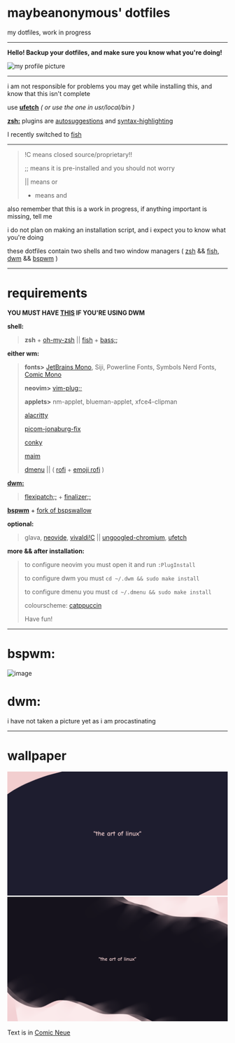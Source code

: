 # maybeanonymous' dotfiles

my dotfiles, work in progress

---
**Hello! Backup your dotfiles, and make sure you know what you're doing!**

<img src="https://user-images.githubusercontent.com/89218161/155859733-59d2fe19-0573-4080-94c4-768a75310412.png" alt="my profile picture" width="200" height="200">

---

i am not responsible for problems you may get while installing this, and know that this isn't complete

use **[ufetch](https://gitlab.com/jschx/ufetch)** *( or use the one in usr/local/bin )*

**[zsh:](https://zsh.org)** plugins are [autosuggestions](https://github.com/zsh-users/zsh-autosuggestions/blob/master/INSTALL.md#oh-my-zsh) and [syntax-highlighting](https://github.com/zsh-users/zsh-syntax-highlighting/blob/master/INSTALL.md)

I recently switched to [fish](https://fishshell.com)

---

>!C means closed source/proprietary!!
>
>;; means it is pre-installed and you should not worry
>
>|| means or
>
>+ means and


also remember that this is a work in progress, if anything important is missing, tell me

i do not plan on making an installation script, and i expect you to know what you're doing

these dotfiles contain two shells and two window managers \( [zsh](https://www.zsh.org/) && [fish](https://fishshell.com), [dwm](https://dwm.suckless.org) && [bspwm](https://github.com/baskerville/bspwm) \) 

---

# requirements

**YOU MUST HAVE [THIS](https://github.com/uditkarode/libxft-bgra) IF YOU'RE USING DWM**

**shell:**

   >**zsh** + [oh-my-zsh](https://ohmyz.sh) || [fish](https://fishshell.com) + [bass;;](https://github.com/edc/bass)

**either wm:**

   >**fonts>** [JetBrains Mono](https://www.jetbrains.com/lp/mono/), Siji, Powerline Fonts, Symbols Nerd Fonts, [Comic Mono](https://github.com/dtinth/comic-mono-font)
   >
   >**neovim>** [vim-plug;;](https://github.com/junegunn/vim-plug)
   >
   >**applets>** nm-applet, blueman-applet, xfce4-clipman
   >
   >[alacritty](https://alacritty.org)
   >
   >[picom-jonaburg-fix](https://github.com/Arian8j2/picom-jonaburg-fix)
   >
   >[conky](https://github.com/brndnmtthws/conky)
   >
   >[maim](https://github.com/naelstrof/maim)
   >
   >[dmenu](https://tools.suckless.org/dmenu/) || \( [rofi](https://github.com/davatorium/rofi) + [emoji rofi](https://github.com/Mange/rofi-emoji) \)

**[dwm:](https://dwm.suckless.org)**

   > [flexipatch;;](https://github.com/bakkeby/dwm-flexipatch) + [finalizer;;](https://github.com/bakkeby/flexipatch-finalizer)

**[bspwm](https://github.com/baskerville/bspwm)** + [fork of bspswallow](https://github.com/MaybeAnonymous/bspswallow)

**optional:**
   > glava, [neovide](https://github.com/neovide/neovide), [vivaldi!C](https://vivaldi.com) || [ungoogled-chromium](https://github.com/Eloston/ungoogled-chromium), [ufetch](https://gitlab.com/jschx/ufetch)

**more && after installation:**

>to configure neovim you must open it and run `:PlugInstall`
>
>to configure dwm you must `cd ~/.dwm && sudo make install`
>
>to configure dmenu you must `cd ~/.dmenu && sudo make install`
>
>colourscheme: [catppuccin](https://github.com/catppuccin/catppuccin)
>
>Have fun!

---

# bspwm:
![image](https://user-images.githubusercontent.com/89218161/152661623-bfa0f2dc-43dc-46a2-85b0-fa6ce60b243a.png)

# dwm:

i have not taken a picture yet as i am procastinating

---

# wallpaper

<img src="HOME/Pictures/Backgrounds/wallpaper.png">

<img src="HOME/Pictures/Backgrounds/wallpaper-alt.png">

Text is in [Comic Neue](http://www.comicneue.com/)



